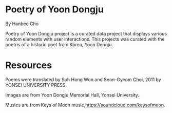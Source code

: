 # Poetry of Yoon Dongju
By Hanbee Cho

Poetry of Yoon Dongju project is a curated data project that displays various random elements with user interactions.
This projects was curated with the poetris of a historic poet from Korea, Yoon Dongju.

# Resources
Poems were translated by Suh Hong Won and Seon-Gyeom Choi, 2011 by YONSEI UNIVERSITY PRESS.

Images are from Yoon Dongju Memorial Hall, Yonsei University.

Musics are from Keys of Moon music,https://soundcloud.com/keysofmoon. 
